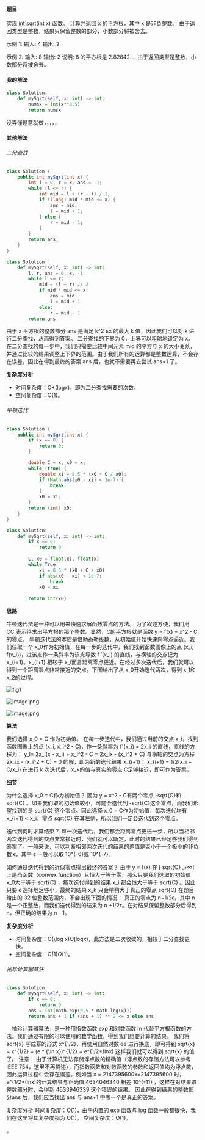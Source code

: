 #### 题目

实现 int sqrt(int x) 函数。
计算并返回 x 的平方根，其中 x 是非负整数。
由于返回类型是整数，结果只保留整数的部分，小数部分将被舍去。

示例 1:
输入: 4
输出: 2

示例 2:
输入: 8
输出: 2
说明: 8 的平方根是 2.82842..., 
     由于返回类型是整数，小数部分将被舍去。

#### 我的解法

```python
class Solution:
    def mySqrt(self, x: int) -> int:
        numsx = int(x**0.5)
        return numsx
```

没弄懂题意就做，，，，，

#### 其他解法

###### 二分查找

```java
class Solution {
    public int mySqrt(int x) {
        int l = 0, r = x, ans = -1;
        while (l <= r) {
            int mid = l + (r - l) / 2;
            if ((long) mid * mid <= x) {
                ans = mid;
                l = mid + 1;
            } else {
                r = mid - 1;
            }
        }
        return ans;
    }
}
```

```python
class Solution:
    def mySqrt(self, x: int) -> int:
        l, r, ans = 0, x, -1
        while l <= r:
            mid = (l + r) // 2
            if mid * mid <= x:
                ans = mid
                l = mid + 1
            else:
                r = mid - 1
        return ans
```

由于 x 平方根的整数部分 ans 是满足 k^2 ≤x 的最大 k 值，因此我们可以对 k 进行二分查找，从而得到答案。
二分查找的下界为 0，上界可以粗略地设定为 x。在二分查找的每一步中，我们只需要比较中间元素 mid 的平方与 x 的大小关系，并通过比较的结果调整上下界的范围。由于我们所有的运算都是整数运算，不会存在误差，因此在得到最终的答案 ans 后，也就不需要再去尝试 ans+1 了。

**复杂度分析**

- 时间复杂度：O*(log*x*)，即为二分查找需要的次数。
- 空间复杂度：O(1)。

###### 牛顿迭代

```java
class Solution {
    public int mySqrt(int x) {
        if (x == 0) {
            return 0;
        }

        double C = x, x0 = x;
        while (true) {
            double xi = 0.5 * (x0 + C / x0);
            if (Math.abs(x0 - xi) < 1e-7) {
                break;
            }
            x0 = xi;
        }
        return (int) x0;
    }
}
```

```python
class Solution:
    def mySqrt(self, x: int) -> int:
        if x == 0:
            return 0
        
        C, x0 = float(x), float(x)
        while True:
            xi = 0.5 * (x0 + C / x0)
            if abs(x0 - xi) < 1e-7:
                break
            x0 = xi
        
        return int(x0)
```

**思路**

牛顿迭代法是一种可以用来快速求解函数零点的方法。
为了叙述方便，我们用 CC 表示待求出平方根的那个整数。显然，C的平方根就是函数
y = f(x) = x^2 - C
的零点。
牛顿迭代法的本质是借助泰勒级数，从初始值开始快速向零点逼近。我们任取一个 x_0作为初始值，在每一步的迭代中，我们找到函数图像上的点 (x_i, f(x_i))，过该点作一条斜率为该点导数 f ′(x_i) 的直线，与横轴的交点记为 x_{i+1}。x_{i+1} 相较于 x_i而言距离零点更近。在经过多次迭代后，我们就可以得到一个距离零点非常接近的交点。下图给出了从 x_0开始迭代两次，得到 x_1和 x_2的过程。

![fig1](https://assets.leetcode-cn.com/solution-static/69/69_fig1.png)

![image.png](https://pic.leetcode-cn.com/e6550b4a77fbe722a9a4634619ece70e8b7e60ef7eb2e5b7af7bba3037308879-file_1563817671864)

![image.png](https://pic.leetcode-cn.com/36b76d291e8c934a5f1826f52f9f4f8b20c47e301e7c408123a43486a8c4e3dc-image.png)

**算法**

我们选择 x_0 = C 作为初始值。
在每一步迭代中，我们通过当前的交点 x_i，找到函数图像上的点 (x_i, x_i^2 - C)，作一条斜率为 f'(x_i) = 2x_i 的直线，直线的方程为：
 y_l= 2x_i(x - x_i) + x_i^2 - C = 2x_ix - (x_i^2 + C) 
与横轴的交点为方程 2x_ix - (x_i^2 + C) = 0 的解，即为新的迭代结果 x_{i+1}：
x_{i+1} = 1/2(x_i + C/x_i)
在进行 k 次迭代后，x_k的值与真实的零点 C足够接近，即可作为答案。

**细节**

为什么选择 x_0 = C作为初始值？
因为 y = x^2 - C有两个零点 -sqrt{C}和 sqrt{C}  。如果我们取的初始值较小，可能会迭代到 -sqrt{C}这个零点，而我们希望找到的是 sqrt{C} 这个零点。因此选择 x_0 = C作为初始值，每次迭代均有 x_{i+1} < x_i，零点 sqrt{C} 在其左侧，所以我们一定会迭代到这个零点。

迭代到何时才算结束？
每一次迭代后，我们都会距离零点更进一步，所以当相邻两次迭代得到的交点非常接近时，我们就可以断定，此时的结果已经足够我们得到答案了。一般来说，可以判断相邻两次迭代的结果的差值是否小于一个极小的非负数 ϵ，其中 ϵ 一般可以取 10^{-6}或 10^{-7}。

如何通过迭代得到的近似零点得出最终的答案？
由于 y = f(x) 在 [ sqrt{C} ,+∞] 上是凸函数（convex function）且恒大于等于零，那么只要我们选取的初始值 x_0大于等于 sqrt{C} ，每次迭代得到的结果 x_i  都会恒大于等于 sqrt{C} 。因此只要 ϵ 选择地足够小，最终的结果 x_k 只会稍稍大于真正的零点 sqrt{C} 在题目给出的 32 位整数范围内，不会出现下面的情况：
真正的零点为 n−1/2ϵ，其中 n 是一个正整数，而我们迭代得到的结果为 n +1/2ϵ。在对结果保留整数部分后得到 n，但正确的结果为 n - 1。

**复杂度分析**

- 时间复杂度：O(\log x)*O*(log*x*)，此方法是二次收敛的，相较于二分查找更快。
- 空间复杂度：O(1)*O*(1)。

###### 袖珍计算器算法

```python
class Solution:
    def mySqrt(self, x: int) -> int:
        if x == 0:
            return 0
        ans = int(math.exp(0.5 * math.log(x)))
        return ans + 1 if (ans + 1) ** 2 <= x else ans
```

「袖珍计算器算法」是一种用指数函数 exp 和对数函数 ln 代替平方根函数的方法。我们通过有限的可以使用的数学函数，得到我们想要计算的结果。
我们将 sqrt{x} 写成幂的形式 x^{1/2}，再使用自然对数 ee 进行换底，即可得到
sqrt{x} = x^{1/2} = (e ^ {\ln x})^{1/2} = e^(1/2*(lnx)
这样我们就可以得到 sqrt{x} 的值了。
注意： 由于计算机无法存储浮点数的精确值（浮点数的存储方法可以参考 IEEE 754，这里不再赘述），而指数函数和对数函数的参数和返回值均为浮点数，因此运算过程中会存在误差。例如当 x = 2147395600x=2147395600 时，e^(1/2*(lnx)的计算结果与正确值 4634046340 相差 10^{-11} ，这样在对结果取整数部分时，会得到 4633946339 这个错误的结果。
因此在得到结果的整数部分ans 后，我们应当找出 ans 与 ans+1 中哪一个是真正的答案。

复杂度分析
时间复杂度：O(1)，由于内置的 exp 函数与 log 函数一般都很快，我们在这里将其复杂度视为 O(1)。
空间复杂度：O(1)。

。

